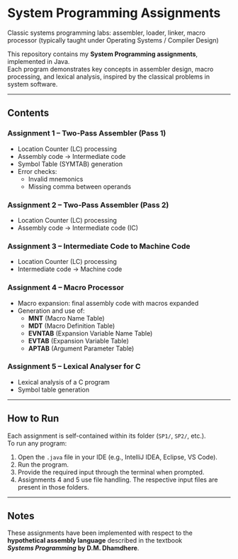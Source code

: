 # System Programming Assignments

Classic systems programming labs: assembler, loader, linker, macro processor (typically taught under Operating Systems / Compiler Design)

This repository contains my **System Programming assignments**, implemented in Java.  
Each program demonstrates key concepts in assembler design, macro processing, and lexical analysis, inspired by the classical problems in system software.

---

## Contents

### Assignment 1 – Two-Pass Assembler (Pass 1)
- Location Counter (LC) processing  
- Assembly code → Intermediate code  
- Symbol Table (SYMTAB) generation  
- Error checks:
  - Invalid mnemonics  
  - Missing comma between operands  

### Assignment 2 – Two-Pass Assembler (Pass 2)
- Location Counter (LC) processing  
- Assembly code → Intermediate code (IC)  

### Assignment 3 – Intermediate Code to Machine Code
- Location Counter (LC) processing  
- Intermediate code → Machine code  

### Assignment 4 – Macro Processor
- Macro expansion: final assembly code with macros expanded  
- Generation and use of:
  - **MNT** (Macro Name Table)  
  - **MDT** (Macro Definition Table)  
  - **EVNTAB** (Expansion Variable Name Table)  
  - **EVTAB** (Expansion Variable Table)  
  - **APTAB** (Argument Parameter Table)  

### Assignment 5 – Lexical Analyser for C
- Lexical analysis of a C program  
- Symbol table generation  

---

## How to Run
Each assignment is self-contained within its folder (`SP1/`, `SP2/`, etc.).  
To run any program:
1. Open the `.java` file in your IDE (e.g., IntelliJ IDEA, Eclipse, VS Code).  
2. Run the program.  
3. Provide the required input through the terminal when prompted.
4. Assignments 4 and 5 use file handling. The respective input files are present in those folders.

---

## Notes
These assignments have been implemented with respect to the **hypothetical assembly language** described in the textbook  
**_Systems Programming_ by D.M. Dhamdhere**.  
